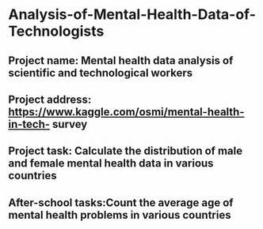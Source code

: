 # Analysis-of-Mental-Health-Data-of-Technologists
## Project name: Mental health data analysis of scientific and technological workers 
## Project address: https://www.kaggle.com/osmi/mental-health-in-tech- survey
## Project task: Calculate the distribution of male and female mental health data in various countries
## After-school tasks:Count the average age of mental health problems in various countries
